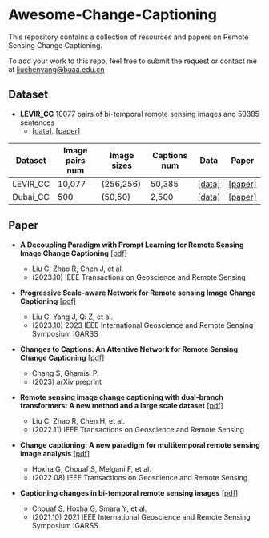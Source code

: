 # Awesome-Change-Captioning
This repository contains a collection of resources and papers on Remote Sensing Change Captioning.

To add your work to this repo, feel free to submit the request or contact me at liuchenyang@buaa.edu.cn

## Dataset
- **LEVIR_CC** 10077 pairs of bi-temporal remote sensing images and 50385 sentences
  - [[data]](https://github.com/Chen-Yang-Liu/RSICC), [[paper]](https://ieeexplore.ieee.org/document/10271701)
 

| Dataset  | Image pairs num| Image sizes| Captions num|   Data   |   Paper  |
| -------- | -------------- | ---------- | ----------- | -------- | -------- |
| LEVIR_CC | 10,077 | (256,256) | 50,385 | [[data]](https://github.com/Chen-Yang-Liu/RSICC) | [[paper]](https://ieeexplore.ieee.org/document/10271701) |
| Dubai_CC |   500  | (50,50) | 2,500 | [[data]](https://disi.unitn.it/~melgani/datasets.html) | [[paper]](https://ieeexplore.ieee.org/abstract/document/9847254) |


## Paper
- **A Decoupling Paradigm with Prompt Learning for Remote Sensing Image Change Captioning** [[pdf]](https://ieeexplore.ieee.org/document/10271701)
  - Liu C, Zhao R, Chen J, et al.
  - (2023.10) IEEE Transactions on Geoscience and Remote Sensing


- **Progressive Scale-aware Network for Remote sensing Image Change Captioning** [[pdf]](https://arxiv.org/abs/2306.11300)
  - Liu C, Yang J, Qi Z, et al. 
  - (2023.10) 2023 IEEE International Geoscience and Remote Sensing Symposium IGARSS
    

- **Changes to Captions: An Attentive Network for Remote Sensing Change Captioning** [[pdf]](https://arxiv.org/abs/2304.01091)
  - Chang S, Ghamisi P.
  - (2023) arXiv preprint

- **Remote sensing image change captioning with dual-branch transformers: A new method and a large scale dataset** [[pdf]](https://arxiv.org/abs/2306.11300)
  - Liu C, Zhao R, Chen H, et al. 
  - (2022.11) IEEE Transactions on Geoscience and Remote Sensing
 
- **Change captioning: A new paradigm for multitemporal remote sensing image analysis** [[pdf]](https://ieeexplore.ieee.org/abstract/document/9847254)
  - Hoxha G, Chouaf S, Melgani F, et al.
  - (2022.08) IEEE Transactions on Geoscience and Remote Sensing


- **Captioning changes in bi-temporal remote sensing images** [[pdf]](https://ieeexplore.ieee.org/abstract/document/9554419)
  - Chouaf S, Hoxha G, Smara Y, et al.
  - (2021.10) 2021 IEEE International Geoscience and Remote Sensing Symposium IGARSS
